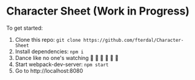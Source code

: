 # Character Sheet (Work in Progress)

To get started:

1. Clone this repo: `git clone https://github.com/fterdal/Character-Sheet`
2. Install dependencies: `npm i`
3. Dance like no one's watching 🕺 💃 🕺 💃 🕺 💃
4. Start webpack-dev-server: `npm start`
5. Go to http://localhost:8080
